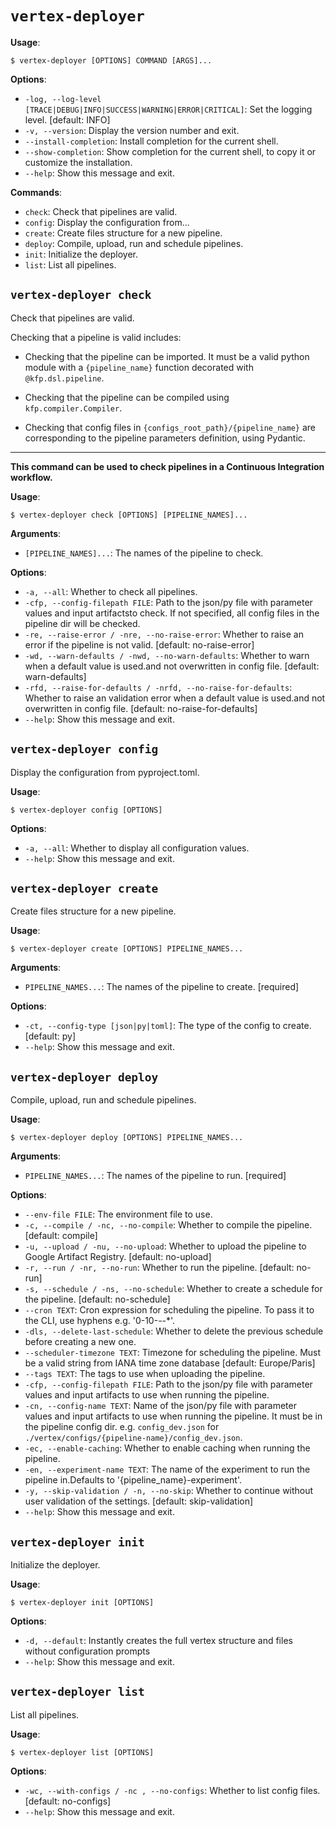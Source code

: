 # `vertex-deployer`

**Usage**:

```console
$ vertex-deployer [OPTIONS] COMMAND [ARGS]...
```

**Options**:

* `-log, --log-level [TRACE|DEBUG|INFO|SUCCESS|WARNING|ERROR|CRITICAL]`: Set the logging level.  [default: INFO]
* `-v, --version`: Display the version number and exit.
* `--install-completion`: Install completion for the current shell.
* `--show-completion`: Show completion for the current shell, to copy it or customize the installation.
* `--help`: Show this message and exit.

**Commands**:

* `check`: Check that pipelines are valid.
* `config`: Display the configuration from...
* `create`: Create files structure for a new pipeline.
* `deploy`: Compile, upload, run and schedule pipelines.
* `init`: Initialize the deployer.
* `list`: List all pipelines.

## `vertex-deployer check`

Check that pipelines are valid.

Checking that a pipeline is valid includes:

* Checking that the pipeline can be imported. It must be a valid python module with a
`{pipeline_name}` function decorated with `@kfp.dsl.pipeline`.

* Checking that the pipeline can be compiled using `kfp.compiler.Compiler`.

* Checking that config files in `{configs_root_path}/{pipeline_name}` are corresponding to the
pipeline parameters definition, using Pydantic.

---

**This command can be used to check pipelines in a Continuous Integration workflow.**

**Usage**:

```console
$ vertex-deployer check [OPTIONS] [PIPELINE_NAMES]...
```

**Arguments**:

* `[PIPELINE_NAMES]...`: The names of the pipeline to check.

**Options**:

* `-a, --all`: Whether to check all pipelines.
* `-cfp, --config-filepath FILE`: Path to the json/py file with parameter values and input artifactsto check. If not specified, all config files in the pipeline dir will be checked.
* `-re, --raise-error / -nre, --no-raise-error`: Whether to raise an error if the pipeline is not valid.  [default: no-raise-error]
* `-wd, --warn-defaults / -nwd, --no-warn-defaults`: Whether to warn when a default value is used.and not overwritten in config file.  [default: warn-defaults]
* `-rfd, --raise-for-defaults / -nrfd, --no-raise-for-defaults`: Whether to raise an validation error when a default value is used.and not overwritten in config file.  [default: no-raise-for-defaults]
* `--help`: Show this message and exit.

## `vertex-deployer config`

Display the configuration from pyproject.toml.

**Usage**:

```console
$ vertex-deployer config [OPTIONS]
```

**Options**:

* `-a, --all`: Whether to display all configuration values.
* `--help`: Show this message and exit.

## `vertex-deployer create`

Create files structure for a new pipeline.

**Usage**:

```console
$ vertex-deployer create [OPTIONS] PIPELINE_NAMES...
```

**Arguments**:

* `PIPELINE_NAMES...`: The names of the pipeline to create.  [required]

**Options**:

* `-ct, --config-type [json|py|toml]`: The type of the config to create.  [default: py]
* `--help`: Show this message and exit.

## `vertex-deployer deploy`

Compile, upload, run and schedule pipelines.

**Usage**:

```console
$ vertex-deployer deploy [OPTIONS] PIPELINE_NAMES...
```

**Arguments**:

* `PIPELINE_NAMES...`: The names of the pipeline to run.  [required]

**Options**:

* `--env-file FILE`: The environment file to use.
* `-c, --compile / -nc, --no-compile`: Whether to compile the pipeline.  [default: compile]
* `-u, --upload / -nu, --no-upload`: Whether to upload the pipeline to Google Artifact Registry.  [default: no-upload]
* `-r, --run / -nr, --no-run`: Whether to run the pipeline.  [default: no-run]
* `-s, --schedule / -ns, --no-schedule`: Whether to create a schedule for the pipeline.  [default: no-schedule]
* `--cron TEXT`: Cron expression for scheduling the pipeline. To pass it to the CLI, use hyphens e.g. '0-10-*-*-*'.
* `-dls, --delete-last-schedule`: Whether to delete the previous schedule before creating a new one.
* `--scheduler-timezone TEXT`: Timezone for scheduling the pipeline. Must be a valid string from IANA time zone database  [default: Europe/Paris]
* `--tags TEXT`: The tags to use when uploading the pipeline.
* `-cfp, --config-filepath FILE`: Path to the json/py file with parameter values and input artifacts to use when running the pipeline.
* `-cn, --config-name TEXT`: Name of the json/py file with parameter values and input artifacts to use when running the pipeline. It must be in the pipeline config dir. e.g. `config_dev.json` for `./vertex/configs/{pipeline-name}/config_dev.json`.
* `-ec, --enable-caching`: Whether to enable caching when running the pipeline.
* `-en, --experiment-name TEXT`: The name of the experiment to run the pipeline in.Defaults to '{pipeline_name}-experiment'.
* `-y, --skip-validation / -n, --no-skip`: Whether to continue without user validation of the settings.  [default: skip-validation]
* `--help`: Show this message and exit.

## `vertex-deployer init`

Initialize the deployer.

**Usage**:

```console
$ vertex-deployer init [OPTIONS]
```

**Options**:

* `-d, --default`: Instantly creates the full vertex structure and files without configuration prompts
* `--help`: Show this message and exit.

## `vertex-deployer list`

List all pipelines.

**Usage**:

```console
$ vertex-deployer list [OPTIONS]
```

**Options**:

* `-wc, --with-configs / -nc , --no-configs`: Whether to list config files.  [default: no-configs]
* `--help`: Show this message and exit.
